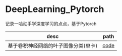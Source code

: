 # DeepLearning_Pytorch
记录一哈动手学深度学习的点点，基于Pytorch

| desc           | path                                                         |
| -------------- | ------------------------------------------------------------ |
| 基于卷积神经网络的叶子图像分类(单卡) | [code](https://github.com/WeiZhenOoooo/DeepLearning_Pytorch/blob/main/notebooks/classify_leaves/classify-leaves-resnet.ipynb) |

